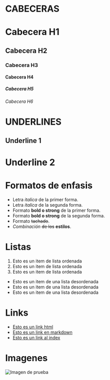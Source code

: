 # CABECERAS
# Cabecera H1
## Cabecera H2
### Cabecera H3
#### Cabecera H4
##### Cabecera H5
###### Cabecera H6


# UNDERLINES
Underline 1
------------

Underline 2
===========

# Formatos de enfasis
- Letra *italica* de la primer forma.
- Letra _italica_ de la segunda forma.
- Formato **bold o strong** de la primer forma.
- Formato __bold o strong__ de la segunda forma.
- Formato ~~tachado~~.
- *Combinación* ~~de los~~ **estilos**.

# Listas
1. Esto es un item de lista ordenada  
2. Esto es un item de lista ordenada
3. Esto es un item de lista ordenada

- Esto es un item de una lista desordenada
- Esto es un item de una lista desordenada
- Esto es un item de una lista desordenada

# Links
- <a href="https://www.youtube.com/">Esto es un link html</a>
- [Esto es un link en markdown](https://www.youtube.com/)
- [Esto es un link al index](index.html)

# Imagenes
![Imagen de prueba](https://s1.1zoom.me/big0/278/Skulls_Gothic_Fantasy_Dress_554441_1280x917.jpg)